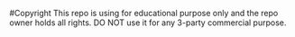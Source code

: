#Copyright
This repo is using for educational purpose only and the repo owner holds all rights. DO NOT use it for any 3-party commercial purpose.
